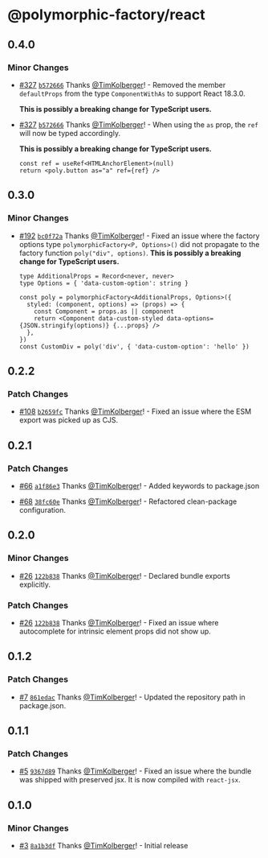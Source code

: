 # @polymorphic-factory/react

## 0.4.0

### Minor Changes

- [#327](https://github.com/chakra-ui/polymorphic/pull/327) [`b572666`](https://github.com/chakra-ui/polymorphic/commit/b5726663f25075bc1c50c87a9015b3611000fb54) Thanks [@TimKolberger](https://github.com/TimKolberger)! - Removed the member `defaultProps` from the type `ComponentWithAs` to support React 18.3.0.

  **This is possibly a breaking change for TypeScript users.**

- [#327](https://github.com/chakra-ui/polymorphic/pull/327) [`b572666`](https://github.com/chakra-ui/polymorphic/commit/b5726663f25075bc1c50c87a9015b3611000fb54) Thanks [@TimKolberger](https://github.com/TimKolberger)! - When using the `as` prop, the `ref` will now be typed accordingly.

  **This is possibly a breaking change for TypeScript users.**

  ```tsx
  const ref = useRef<HTMLAnchorElement>(null)
  return <poly.button as="a" ref={ref} />
  ```

## 0.3.0

### Minor Changes

- [#192](https://github.com/chakra-ui/polymorphic/pull/192) [`bc0f72a`](https://github.com/chakra-ui/polymorphic/commit/bc0f72a00cf328b8e342576abdaa993bc5fc547c) Thanks [@TimKolberger](https://github.com/TimKolberger)! - Fixed an issue where the factory options type `polymorphicFactory<P, Options>()` did not propagate
  to the factory function `poly("div", options)`. **This is possibly a breaking change for TypeScript
  users.**

  ```tsx
  type AdditionalProps = Record<never, never>
  type Options = { 'data-custom-option': string }

  const poly = polymorphicFactory<AdditionalProps, Options>({
    styled: (component, options) => (props) => {
      const Component = props.as || component
      return <Component data-custom-styled data-options={JSON.stringify(options)} {...props} />
    },
  })
  const CustomDiv = poly('div', { 'data-custom-option': 'hello' })
  ```

## 0.2.2

### Patch Changes

- [#108](https://github.com/chakra-ui/polymorphic/pull/108) [`b2659fc`](https://github.com/chakra-ui/polymorphic/commit/b2659fc7fee36098950d57d5687ed2648f3ff7be) Thanks [@TimKolberger](https://github.com/TimKolberger)! - Fixed an issue where the ESM export was picked up as CJS.

## 0.2.1

### Patch Changes

- [#66](https://github.com/chakra-ui/polymorphic/pull/66) [`a1f86e3`](https://github.com/chakra-ui/polymorphic/commit/a1f86e3061036e9a4acbc1bd3eed4398b08f3365) Thanks [@TimKolberger](https://github.com/TimKolberger)! - Added keywords to package.json

- [#68](https://github.com/chakra-ui/polymorphic/pull/68) [`38fc60e`](https://github.com/chakra-ui/polymorphic/commit/38fc60eca5647fcd61259f237f08da13ff241cee) Thanks [@TimKolberger](https://github.com/TimKolberger)! - Refactored clean-package configuration.

## 0.2.0

### Minor Changes

- [#26](https://github.com/chakra-ui/polymorphic/pull/26) [`122b838`](https://github.com/chakra-ui/polymorphic/commit/122b838309c47312a4414cf3b9dc9da273a48aa4) Thanks [@TimKolberger](https://github.com/TimKolberger)! - Declared bundle exports explicitly.

### Patch Changes

- [#26](https://github.com/chakra-ui/polymorphic/pull/26) [`122b838`](https://github.com/chakra-ui/polymorphic/commit/122b838309c47312a4414cf3b9dc9da273a48aa4) Thanks [@TimKolberger](https://github.com/TimKolberger)! - Fixed an issue where autocomplete for intrinsic element props did not show up.

## 0.1.2

### Patch Changes

- [#7](https://github.com/chakra-ui/polymorphic/pull/7) [`861edac`](https://github.com/chakra-ui/polymorphic/commit/861edac232bca7e0b528e2aafc60cab363506f1a) Thanks [@TimKolberger](https://github.com/TimKolberger)! - Updated the repository path in package.json.

## 0.1.1

### Patch Changes

- [#5](https://github.com/chakra-ui/polymorphic/pull/5) [`9367d89`](https://github.com/chakra-ui/polymorphic/commit/9367d89b25d787e99c783792f631ac82687d51ed) Thanks [@TimKolberger](https://github.com/TimKolberger)! - Fixed an issue where the bundle was shipped with preserved jsx. It is now compiled with `react-jsx`.

## 0.1.0

### Minor Changes

- [#3](https://github.com/chakra-ui/polymorphic/pull/3) [`8a1b3df`](https://github.com/chakra-ui/polymorphic/commit/8a1b3df45bdc25c5fb3dda42cb6c4a31234287b7) Thanks [@TimKolberger](https://github.com/TimKolberger)! - Initial release
